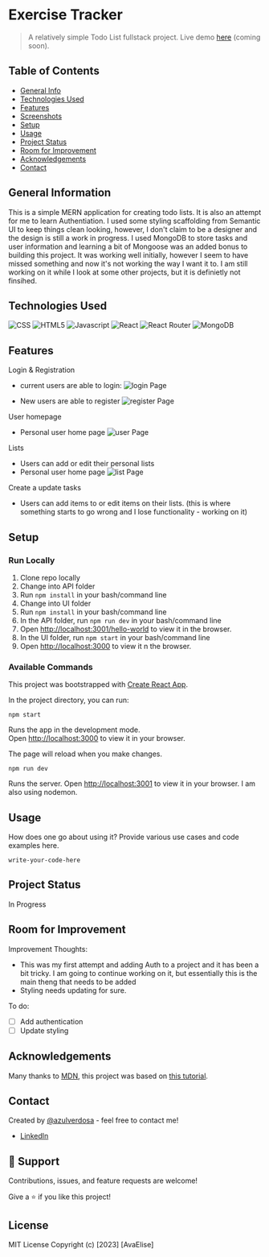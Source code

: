 # Exercise Tracker

> A relatively simple Todo List fullstack project. Live demo [here](http://demoexamplecomingsoon.com 'Not a real link') (coming soon).

## Table of Contents

- [General Info](#general-information)
- [Technologies Used](#technologies-used)
- [Features](#features)
- [Screenshots](#screenshots)
- [Setup](#setup)
- [Usage](#usage)
- [Project Status](#project-status)
- [Room for Improvement](#room-for-improvement)
- [Acknowledgements](#acknowledgements)
- [Contact](#contact)

## General Information

This is a simple MERN application for creating todo lists. It is also an attempt for me to learn Authentiation. I used some styling scaffolding from Semantic UI to keep things clean looking, however, I don't claim to be a designer and the design is still a work in progress. I used MongoDB to store tasks and user information and learning a bit of Mongoose was an added bonus to building this project. It was working well initially, however I seem to have missed something and now it's not working the way I want it to. I am still working on it while I look at some other projects, but it is definietly not finsihed.

## Technologies Used

![CSS](https://img.shields.io/badge/CSS3-1572B6.svg?style=for-the-badge&logo=CSS3&logoColor=white)
![HTML5](https://img.shields.io/badge/HTML5-E34F26.svg?style=for-the-badge&) ![Javascript](https://img.shields.io/badge/JavaScript-F7DF1E.svg?style=for-the-badge&logo=JavaScript&logoColor=black)
![React](https://img.shields.io/badge/React-61DAFB.svg?style=for-the-badge&logo=React&logoColor=black)
![React Router](https://img.shields.io/badge/React%20Router-CA4245.svg?style=for-the-badge&logo=React-Router&logoColor=white)
![MongoDB](https://img.shields.io/badge/MongoDB-47A248.svg?style=for-the-badge&logo=MongoDB&logoColor=white)

## Features

Login & Registration

- current users are able to login:
  ![login Page](/UI/demo_images/1.png 'login Page')

- New users are able to register
  ![register Page](/UI/demo_images/2.png 'register Page')

User homepage

- Personal user home page
  ![user Page](/UI/demo_images/3.png 'user Page')

Lists

- Users can add or edit their personal lists
- Personal user home page
  ![list Page](/UI/demo_images/4.png 'list Page')

Create a update tasks

- Users can add items to or edit items on their lists. (this is where something starts to go wrong and I lose functionality - working on it)

## Setup

### Run Locally

1. Clone repo locally
2. Change into API folder
3. Run `npm install` in your bash/command line
4. Change into UI folder
5. Run `npm install` in your bash/command line
6. In the API folder, run `npm run dev` in your bash/command line
7. Open [http://localhost:3001/hello-world](http://localhost:3001/hello-world) to view it in the browser.
8. In the UI folder, run `npm start` in your bash/command line
9. Open [http://localhost:3000](http://localhost:3000) to view it n the browser.

### Available Commands

This project was bootstrapped with [Create React App](https://github.com/facebook/create-react-app).

In the project directory, you can run:

`npm start`

Runs the app in the development mode.\
Open [http://localhost:3000](http://localhost:3000) to view it in your browser.

The page will reload when you make changes.

`npm run dev`

Runs the server. Open [http://localhost:3001](http://localhost:3001) to view it in your browser. I am also using nodemon.

## Usage

How does one go about using it? Provide various use cases and code examples here.

    write-your-code-here

## Project Status

In Progress

## Room for Improvement

Improvement Thoughts:

- This was my first attempt and adding Auth to a project and it has been a bit tricky. I am going to continue working on it, but essentially this is the main theng that needs to be added
- Styling needs updating for sure.

To do:

- [ ] Add authentication
- [ ] Update styling

## Acknowledgements

Many thanks to [MDN](https://developer.mozilla.org/en-US/), this project was based on [this tutorial](https://developer.mozilla.org/en-US/docs/Learn/Tools_and_testing/Client-side_JavaScript_frameworks/React_todo_list_beginning).

## Contact

Created by [@azulverdosa](ellemocambo@gmail.com) - feel free to contact me!

- [LinkedIn](https://www.linkedin.com/in/avatorre/ 'linked')

## 🤝 Support

Contributions, issues, and feature requests are welcome!

Give a ⭐️ if you like this project!

## License

MIT License Copyright (c) [2023] [AvaElise]
